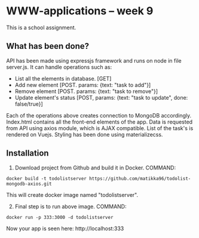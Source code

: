 # WWW-applications – week 9

This is a school assignment. 

## What has been done?
API has been made using expressjs framework and runs on node in file server.js. It can handle operations such as:
* List all the elements in database. 	[GET]
* Add new element						[POST. params: {text: "task to add"}]
* Remove element						[POST. params: {text: "task to remove"}]
* Update element's status				[POST, params: {text: "task to update", done: false/true}]

Each of the operations above creates connection to MongoDB accordingly.
Index.html contains all the front-end elements of the app. Data is requested from API using axios module, which is AJAX compatible. List of the task's is rendered on Vuejs. Styling has been done using materializecss.

## Installation
1) Download project from Github and build it in Docker.
COMMAND: 
```
docker build -t todolistserver https://github.com/matikka96/todolist-mongodb-axios.git
```
This will create docker image named "todolistserver".

2) Final step is to run above image.
COMMAND: 
```
docker run -p 333:3000 -d todolistserver
```
Now your app is seen here: http://localhost:333
